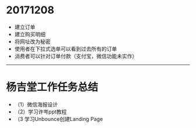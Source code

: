 # 20171208

- 建立订单
- 建立购买明细
- 将网址改为秘密
- 使用者在下拉式选单可以看到过去所有的订单
- 消费者可以针对订单付款（支付宝，微信功能未实作）

---
# 杨吉堂工作任务总结
- （1）微信海报设计
- （2）学习许岑ppt教程
- （3 学习Unbounce创建Landing Page
